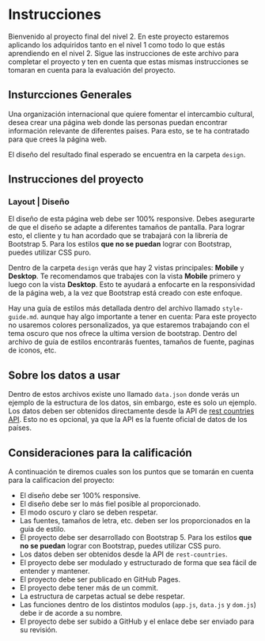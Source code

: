 # Instrucciones

Bienvenido al proyecto final del nivel 2. En este proyecto estaremos aplicando los adquiridos tanto en el nivel 1 como todo lo que estás aprendiendo en el nivel 2. Sigue las instrucciones de este archivo para completar el proyecto y ten en cuenta que estas mismas instrucciones se tomaran en cuenta para la evaluación del proyecto.

## Insturcciones Generales

Una organización internacional que quiere fomentar el intercambio cultural, desea crear una página web donde las personas puedan encontrar información relevante de diferentes países. Para esto, se te ha contratado para que crees la página web.

El diseño del resultado final esperado se encuentra en la carpeta `design`.

## Instrucciones del proyecto


### Layout | Diseño

El diseño de esta página web debe ser 100% responsive. Debes asegurarte de que el diseño se adapte a diferentes tamaños de pantalla. Para lograr esto, el cliente y tu han acordado que se trabajará con la librería de Bootstrap 5. Para los estilos **que no se puedan** lograr con Bootstrap, puedes utilizar CSS puro.

Dentro de la carpeta `design` verás que hay 2 vistas principales: **Mobile** y **Desktop**. Te recomendamos que trabajes con la vista **Mobile** primero y luego con la vista **Desktop**. Esto te ayudará a enfocarte en la responsividad de la página web, a la vez que Bootstrap está creado con este enfoque.

Hay una guía de estilos más detallada dentro del archivo llamado `style-guide.md`. aunque hay algo importante a tener en cuenta: Para este proyecto no usaremos colores personalizados, ya que estaremos trabajando con el tema oscuro que nos ofrece la ultima version de bootstrap. Dentro del archivo de guía de estilos encontrarás fuentes, tamaños de fuente, paginas de iconos, etc.

## Sobre los datos a usar

Dentro de estos archivos existe uno llamado `data.json` donde verás un ejemplo de la estructura de los datos, sin embargo, este es solo un ejemplo. Los datos deben ser obtenidos directamente desde la API de [rest countries API](https://restcountries.com/). Esto no es opcional, ya que la API es la fuente oficial de datos de los países.

## Consideraciones para la calificación

A continuación te diremos cuales son los puntos que se tomarán en cuenta para la calificacion del proyecto:

- El diseño debe ser 100% responsive.
- El diseño debe ser lo más fiel posible al proporcionado.
- El modo oscuro y claro se deben respetar.
- Las fuentes, tamaños de letra, etc. deben ser los proporcionados en la guia de estilo.
- El proyecto debe ser desarrollado con Bootstrap 5. Para los estilos **que no se puedan** lograr con Bootstrap, puedes utilizar CSS puro.
- Los datos deben ser obtenidos desde la API de `rest-countries`.
- El proyecto debe ser modulado y estructurado de forma que sea fácil de entender y mantener.
- El proyecto debe ser publicado en GitHub Pages.
- El proyecto debe tener más de un commit.
- La estructura de carpetas actual se debe respetar.
- Las funciones dentro de los distintos modulos (`app.js`, `data.js` y `dom.js`) debe ir de acorde a su nombre.
- El proyecto debe ser subido a GitHub y el enlace debe ser enviado para su revisión.
